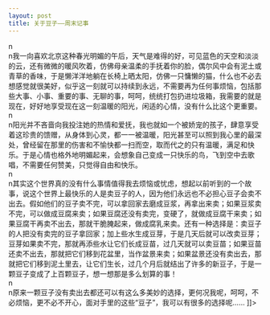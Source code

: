 ```yaml
---
layout: post
title: 关于豆子——周末记事
---
```


<p>n<br />n我一向喜欢北京这种春光明媚的午后，天气是难得的好，可见蓝色的天空和淡淡的云，还有微微的暖风吹着，仿佛母亲温柔的手抚着你的脸，偶尔风中会有泥土或青草的香味，于是懒洋洋地躺在长椅上晒太阳，仿佛一只慵懒的猫，什么也不必去想感觉就很美好，似乎这一刻就可以持续到永远，不需要再为任何事烦恼，包括那些大事、小事、重要的事、无聊的事，呵呵，统统打包扔进垃圾箱，我需要的就是现在，好好地享受现在这一刻温暖的阳光，闲适的心情，没有什么比这个更重要。<br />n<br />n阳光并不吝啬向我投注她的热情和爱抚，我也就如一个被娇宠的孩子，肆意享受着这珍贵的馈赠，从身体到心灵，都一一被温暖，阳光甚至可以照到我心里的最深处，曾经留在那里的伤害和不愉快都一扫而空，取而代之的只有温暖，满足和快乐。于是心情也格外地明媚起来，会想象自己变成一只快乐的鸟，飞到空中去歌唱，不需要任何赞美，只觉得自由和快乐。<br />n<br />n其实这个世界真的没有什么事情值得我去烦恼或忧虑，想起以前听到的一个故事，说这个世界上最快乐的人是卖豆子的人，因为他们永远也不必担心豆子会卖不出去。假如他们的豆子卖不完，可以拿回家去磨成豆浆，再拿出来卖；如果豆浆卖不完，可以做成豆腐来卖；如果豆腐还没有卖完，变硬了，就做成豆腐干来卖；如果豆腐干再卖不出去，那就干脆腌起来，做成腐乳来卖。还有一种选择是：卖豆子的人把没有卖完的豆子拿回家；加上些水生成豆芽，于是几天后就可以改卖豆芽；豆芽如果卖不完，那就再添些水让它们长成豆苗，过几天就可以卖豆苗；如果豆苗还卖不出去，那就把它们移到花盆里，当作盆景来卖；如果盆景还没有卖出去，那就把它们移到泥土里去，让它们生长，过几个月后就结出了许多的新豆子，于是一颗豆子变成了上百颗豆子，想一想那是多么划算的事！<br />n<br />n原来一颗豆子没有卖出去都还可以有这么多美妙的选择，更何况我呢，呵呵，不必烦恼，更不必不开心，面对手里的这些“豆子”，我可以有很多的选择呢…… ]]&gt;
</p>
